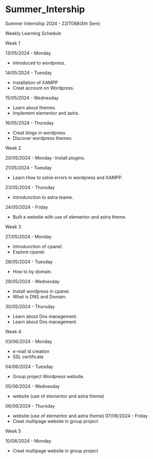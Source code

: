 # Summer_Intership
Summer Internship 2024 - 22IT088(4th Sem)

 Weekly Learning Schedule
 
 Week 1
 
 13/05/2024 - Monday
- Introduced to wordpress.

14/05/2024 - Tuesday
- installation of XAMPP 
- Creat account on Wordpress.

 15/05/2024 - Wednesday
- Learn about themes. 
- Implement elementor and astra.

 16/05/2024 - Thursday
- Creat blogs in wordpress 
- Discover wordpress themes.
  
 Week 2
 
 20/05/2024 - Monday
-Install plugins.

21/05/2024 - Tuesday
- Learn How to solve errors in wordpress and XAMPP.

23/05/2024 - Thursday
- Introdunction to astra teame.

24/05/2024 - Friday
- Built a website with use of elementor and astra theme.
 
Week 3

27/05/2024 - Monday
- Introdunction of cpanel.
- Explore cpanel.

28/05/2024 - Tuesday
- How to by domain.

29/05/2024 - Wednesday
- Install wordpress in cpanel.
- What is DNS and Domain.

30/05/2024 - Thursday
- Learn about Dns management.
- Learn about Dns management.

Week 4

 03/06/2024 - Monday
- e-mail id creation
- SSL certificate

04/06/2024 - Tuesday
- Group project Wordpress website.

05/06/2024 - Wednesday
- website (use of elementor and astra theme)

06/06/2024 - Thursday
- website (use of elementor and astra theme)
07/06/2024 - Friday
- Creat multipage website in group project


Week 5

 10/06/2024 - Monday
- Creat multipage website in group project
